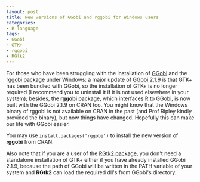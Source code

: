 ```yaml
---
layout: post
title: New versions of GGobi and rggobi for Windows users
categories:
- R language
tags:
- GGobi
- GTK+
- rggobi
- RGtk2
---
```


For those who have been struggling with the installation of [GGobi](http://www.ggobi.org) and the [rggobi package](http://cran.r-project.org/package=rggobi) under Windows: a major update of [GGobi 2.1.9](http://www.ggobi.org/downloads/) is that GTK+ has been bundled with GGobi, so the installation of GTK+ is no longer required (I recommend you to uninstall it if it is not used elsewhere in your system); besides, the **rggobi** package, which interfaces R to GGobi, is now built with the GGobi 2.1.9 on CRAN too. You might know that the Windows binary of rggobi is not available on CRAN in the past (and Prof Ripley kindly provided the binary), but now things have changed. Hopefully this can make our life with GGobi easier.

You may use `install.packages('rggobi')` to install the new version of **rggobi** from CRAN.

Also note that if you are a user of the [RGtk2 package](http://cran.r-project.org/package=RGtk2), you don't need a standalone installation of GTK+ either if you have already installed GGobi 2.1.9, because the path of GGobi will be written in the PATH variable of your system and **RGtk2** can load the required dll's from GGobi's directory.
